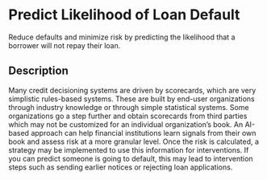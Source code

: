 # Predict Likelihood of Loan Default
Reduce defaults and minimize risk by predicting the likelihood that a borrower will not repay their loan.

## Description
Many credit decisioning systems are driven by scorecards, which are very simplistic rules-based systems. These are built by end-user organizations through industry knowledge or through simple statistical systems. Some organizations go a step further and obtain scorecards from third parties which may not be customized for an individual organization’s book. An AI-based approach can help financial institutions learn signals from their own book and assess risk at a more granular level. Once the risk is calculated, a strategy may be implemented to use this information for interventions. If you can predict someone is going to default, this may lead to intervention steps such as sending earlier notices or rejecting loan applications.